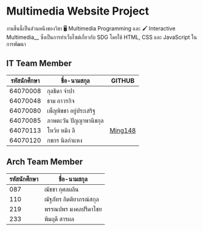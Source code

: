 # Multimedia Website Project
งานชิ้นนี้เป็นส่วนหนึงของวิชา 🖥️ Multimedia Programming และ 🖌️ Interactive Multimedia__
ซึ่งเป็นการทำเว็บไซต์เกี่ยวกับ SDG โดยใช้ HTML, CSS และ JavaScript ในการพัฒนา

## IT Team Member
|รหัสนักศึกษา|ชื่อ-นามสกุล|GITHUB|
|---|---|---|
|64070008|กุลธิดา จำปา||
|64070048|ธาม ถาวรกิจ||
|64070080|เพ็ญพิชชา อยู่ประเสริฐ||
|64070085|ภาพตะวัน ปัญญาพานิชกุล||
|64070113|โหว้ย หมิง ลี|[Ming148](https://github.com/Ming148)|
|64070120|กชกร นิลกำแหง||

## Arch Team Member
|รหัสนักศึกษา|ชื่อ-นามสกุล|
|---|---|
|087|ณัชชา กุศลผลิน|
|110|ณัฐภัทร กิตติยาภรณ์สกุล|
|219|พรรณปพร มงคลปรีดาไชย|
|233|พิมฤดี สารผล|
